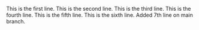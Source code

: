 This is the first line.
This is the second line.
This is the third line.
This is the fourth line.
This is the fifth line.
This is the sixth line.
Added 7th line on main branch.
